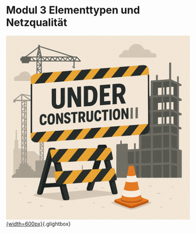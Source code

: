 # Modul 3 Elementtypen und Netzqualität

[![Under Construction](media/under_construction.png){width=600px}](media/under_construction.png "Under Construction"){.glightbox}

<!--

## Lernziele

Nach Abschluss dieses Moduls können die Studierenden:

* den Unterschied zwischen linearen und quadratischen Ansatzfunktionen erläutern,  
* den Einfluss des Elementtyps (SOLID185 vs. SOLID186) auf Genauigkeit und Spannungsverlauf bewerten,  
* eine h-Studie durchführen und Konvergenz beurteilen,  
* Kriterien zur Bewertung der Netzqualität anwenden (Aspektverhältnis, Verzerrung, Übergänge),  
* die Bedeutung der Spannungs­glättung für Vergleichsspannungen erklären.

---

## Theoretischer Hintergrund

Die Genauigkeit eines FEM-Ergebnisses hängt wesentlich von zwei Faktoren ab:

1. **Ansatzfunktion (Elementordnung)**  
   Lineare Elemente (z. B. SOLID185) verwenden lineare Formfunktionen zwischen den Knoten, quadratische Elemente (z. B. SOLID186) beinhalten Mittenknoten und bilden gekrümmte Geometrien sowie nichtlineare Spannungsverläufe besser ab.  
   Quadratische Elemente liefern bei gleichem Netz deutlich genauere Ergebnisse, erfordern aber mehr Rechenzeit.

2. **Netzqualität und Konvergenz**  
   Eine zu grobe Diskretisierung oder verzerrte Elemente führen zu unphysikalischen Spannungsverteilungen.  
   Durch Netzverfeinerung (h-Studie) wird überprüft, ob die Lösung gegen einen stabilen Wert konvergiert.  
   Nur konvergente Ergebnisse sind physikalisch interpretierbar.

**Spannungs­glättung:**  
Die FEM berechnet Spannungen an den Integration- bzw. Gauss-Punkten. Unterschiedliche Glättungsverfahren (z. B. averaged nodal stress) können die Darstellung glätten, dürfen aber keine numerische Unsicherheit verdecken.

---

## Aufgabenstellung

1. Verwenden Sie den Zugstab mit Endplatte (oder ein ähnliches 3D-Bauteil mit axialer Belastung).  
2. Erzeugen Sie zunächst ein Netz mit **linearer Elementordnung** (*Element Order = Linear*).  
3. Führen Sie dieselbe Analyse mit **quadratischer Elementordnung** (*Element Order = Quadratic*) durch.  
4. Vergleichen Sie die Spannungsverteilung und die maximale Vergleichsspannung im Übergangsbereich.  
5. Variieren Sie zusätzlich die Elementgröße (h-Studie) und dokumentieren Sie die Konvergenz.  
6. Diskutieren Sie Rechenzeit ↔ Genauigkeit.

---

## Umsetzung in ANSYS Mechanical

1. Im Projektbaum **Netz → Details → Elementordnung:**  
   *Programmgesteuert / Linear / Quadratisch* wählen.  
2. Nach jeder Änderung **Netz generieren** und Ergebnis prüfen.  
3. Zur Kontrolle des verwendeten Elementtyps:  
   *Extras → Protokoll anzeigen* oder *Elementqualität* einfügen.  
4. Für die h-Studie Elementgröße sukzessive halbieren und σ<sub>max</sub> protokollieren.  
5. Spannungen entlang einer Achse oder auf einer Linie auswerten und grafisch darstellen.

---

## Diskussion der Ergebnisse

* Quadratische Elemente bilden den Spannungsverlauf realistischer ab; der Unterschied zeigt sich deutlich im Krafteinleitungsbereich.  
* Bei linearer Elementordnung treten größere Abweichungen zwischen benachbarten Elementen auf.  
* Eine h-Studie zeigt, dass sich σ<sub>max</sub> bei Verfeinerung asymptotisch einem stabilen Wert annähert.  
* Netzfehler (zu schlanke oder verzerrte Elemente) können Konvergenz verhindern.  
* Spannungs­glättung kann qualitative Trends verbessern, ersetzt aber keine Konvergenzprüfung.

---

wie geht's weiter:
  - Modul 4 Krafteinleitung: 06_krafteinleitung.md
  - Modul 5 Symmetrie: 07_symmetrie.md
  - Modul 6 Modalanalyse: 08_modalanalyse.md
  - Modul 7 Thermo-Mechanik: 09_thermomechanik.md
  - Modul 8 Sensoren I (Beschl.): 10_sensor_beschl.md
  - Modul 9 Sensoren II (Druck): 11_sensor_druck.md
  - Modul 10 Kontakt: 12_kontakt.md
  - Modul 11 Ausblick: 13_ausblick.md

  | Modul | Titel | Kerninhalt |
| :----: | :---- | :---------- |
| **03** | **Elementtypen & Netzqualität** | Vergleich linearer und quadratischer Volumenelemente (SOLID185/186), Einfluss der Ansatzfunktionen auf Genauigkeit und Konvergenz, Netzgüte, Spannungs­glättung, einfache h-Studie. |
| **04** | **Krafteinleitung & Spannungsüberhöhungen** | Analyse unrealistischer Punkt- und Linienlasten, Divergenzen an Kanten, Einführung realer Flächenlasten, Sekantenschnitt und Übergangsradien zur Entschärfung, Spannungsverteilung im Lastbereich. |
| **05** | **Symmetrie & Modellreduktion** | Nutzung von Symmetrieebenen zur Reduktion von Rechenzeit, korrekte Definition der Symmetrierandbedingungen, Fehlerquellen bei falscher Orientierung, Anwendung am Zugstab oder Flansch. |
| **06** | **Modalanalyse – vom Balken zur Baugruppe** | Einführung in die Eigenfrequenzanalyse: theoretischer Hintergrund, Eigenformen und -frequenzen, Einfluss von Lagerung, Material und Geometrie; Beispiel: Balken und einfache Baugruppe (z. B. Welle). |
| **07** | **Thermo-mechanische Kopplung** | Temperaturfeld → thermische Dehnung → mechanische Spannung, Vergleich isotherm vs. thermisch belastet, Einfluss von Materialparametern (α, E), Beispiel: Platte mit Temperaturgradient. Alternativ Wärme aus Reibung (Bremse) |
| **8** | **Sensoren I – Beschleunigungssensor** | Simulation eines Masse-Feder-Systems, statisches Äquivalent einer Beschleunigung, Bestimmung der Durchbiegung und Eigenfrequenz, Funktionsnachweis als FEM-basiertes Messprinzip. |
| **9** | **Sensoren II – Drucksensor / Membran** | Modellierung einer dünnen Platte unter Flächenlast, Berechnung der Durchbiegung und Vergleichsspannung, Herleitung einer Sensorkennlinie (Druck → Verformung), Einfluss der Membrandicke. |
| **10** | **Kontakt & Baugruppen** | Grundlagen der Kontaktmodellierung (bonded, frictionless, frictional), Reibungseinfluss auf Spannungsverteilung, Anwendung an Flansch- oder Bolzenverbindungen, Netz- und Konvergenzaspekte. |
| **11 (optional)** | **Moderne FEM / Ausblick** | Neue Entwicklungen: additive und generative Strukturen, vereinfachte Reduced-Order-Modelle, KI-gestützte Approximation physikalischer Modelle, Konzept des Digital Twin. |

-->